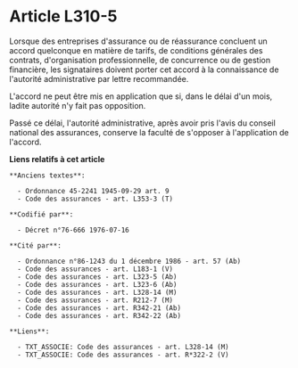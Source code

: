 # Article L310-5

Lorsque des entreprises d'assurance ou de réassurance concluent un accord quelconque en matière de tarifs, de conditions
générales des contrats, d'organisation professionnelle, de concurrence ou de gestion financière, les signataires doivent
porter cet accord à la connaissance de l'autorité administrative par lettre recommandée.

L'accord ne peut être mis en application que si, dans le délai d'un mois, ladite autorité n'y fait pas opposition.

Passé ce délai, l'autorité administrative, après avoir pris l'avis du conseil national des assurances, conserve la faculté de
s'opposer à l'application de l'accord.

**Liens relatifs à cet article**

	**Anciens textes**:

	  - Ordonnance 45-2241 1945-09-29 art. 9
	  - Code des assurances - art. L353-3 (T)

	**Codifié par**:

	  - Décret n°76-666 1976-07-16

	**Cité par**:

	  - Ordonnance n°86-1243 du 1 décembre 1986 - art. 57 (Ab)
	  - Code des assurances - art. L183-1 (V)
	  - Code des assurances - art. L323-5 (Ab)
	  - Code des assurances - art. L323-6 (Ab)
	  - Code des assurances - art. L328-14 (M)
	  - Code des assurances - art. R212-7 (M)
	  - Code des assurances - art. R342-21 (Ab)
	  - Code des assurances - art. R342-22 (Ab)

	**Liens**:

	  - TXT_ASSOCIE: Code des assurances - art. L328-14 (M)
	  - TXT_ASSOCIE: Code des assurances - art. R*322-2 (V)
